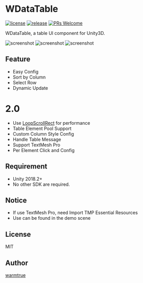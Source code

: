 WDataTable
===

[![license](http://img.shields.io/badge/license-MIT-blue.svg)](https://github.com/warmtrue/WDataTable/LICENSE)
[![release](https://img.shields.io/badge/release-v2.0.0-blue.svg)](https://github.com/warmtrue/WDataTable/releases)
[![PRs Welcome](https://img.shields.io/badge/PRs-welcome-blue.svg)](https://github.com/warmtrue/WDataTable/pulls)


WDataTable, a table UI component for Unity3D.


![screenshot](Images/tmp.png)
![screenshot](Images/button.png)
![screenshot](Images/table1.gif)


## Feature
* Easy Config
* Sort by Column
* Select Row
* Dynamic Update
# 2.0
* Use [LoopScrollRect](https://github.com/qiankanglai/LoopScrollRect) for performance
* Table Element Pool Support
* Custom Column Style Config
* Handle Table Message
* Support TextMesh Pro
* Per Element Click and Config

## Requirement
* Unity 2018.2+
* No other SDK are required.

## Notice
* If use TextMesh Pro, need Import TMP Essential Resources
* Use can be found in the demo scene

## License
MIT

## Author
[warmtrue](http://www.warmtrue.com)